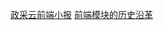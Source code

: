 [政采云前端小报](https://weekly.zoo.team/)
[前端模块的历史沿革](https://www.cyj.me/programming/2018/05/22/about-module-i/?nsukey=GG10UfiWibP0TnWH7HNQiSu6QDdeMj4GANllFd9XgtCoRO1hDCtjmIyPV%2FXQhVdfYTm5dPbIdUvkzEU57ldxRDApiejkD7SAHkWlyG6znB7qN1jkYHUBGZyjQyhyJKfW65Eu2vDnGF18zbnG97mM%2FE7urclxQ6kOk0tRzbeBklFL4HTbty8kJdbrMMU1%2BCjRXOrUO6umwrlO%2FQ9hjlJ%2ByQ%3D%3D)